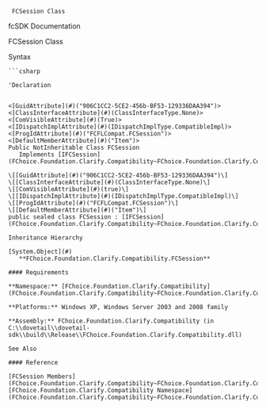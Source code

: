 ﻿     FCSession Class                                                   

fcSDK Documentation

FCSession Class

Syntax

```vbnet
```csharp

'Declaration
 

<[GuidAttribute](#)("906C1CC2-5CE2-456b-BF53-129336DAA394")>
<[ClassInterfaceAttribute](#)(ClassInterfaceType.None)>
<[ComVisibleAttribute](#)(True)>
<[IDispatchImplAttribute](#)(IDispatchImplType.CompatibleImpl)>
<[ProgIdAttribute](#)("FCFLCompat.FCSession")>
<[DefaultMemberAttribute](#)("Item")>
Public NotInheritable Class FCSession 
   Implements [IFCSession](FChoice.Foundation.Clarify.Compatibility~FChoice.Foundation.Clarify.Compatibility.IFCSession.md) 

\[[GuidAttribute](#)("906C1CC2-5CE2-456b-BF53-129336DAA394")\]
\[[ClassInterfaceAttribute](#)(ClassInterfaceType.None)\]
\[[ComVisibleAttribute](#)(true)\]
\[[IDispatchImplAttribute](#)(IDispatchImplType.CompatibleImpl)\]
\[[ProgIdAttribute](#)("FCFLCompat.FCSession")\]
\[[DefaultMemberAttribute](#)("Item")\]
public sealed class FCSession : [IFCSession](FChoice.Foundation.Clarify.Compatibility~FChoice.Foundation.Clarify.Compatibility.IFCSession.md)  

Inheritance Hierarchy

[System.Object](#)  
   **FChoice.Foundation.Clarify.Compatibility.FCSession**  

#### Requirements

**Namespace:** [FChoice.Foundation.Clarify.Compatibility](FChoice.Foundation.Clarify.Compatibility~FChoice.Foundation.Clarify.Compatibility_namespace.md)

**Platforms:** Windows XP, Windows Server 2003 and 2008 family

**Assembly:** FChoice.Foundation.Clarify.Compatibility (in C:\\dovetail\\dovetail-sdk\\build\\Release\\FChoice.Foundation.Clarify.Compatibility.dll)

See Also

#### Reference

[FCSession Members](FChoice.Foundation.Clarify.Compatibility~FChoice.Foundation.Clarify.Compatibility.FCSession_members.md)  
[FChoice.Foundation.Clarify.Compatibility Namespace](FChoice.Foundation.Clarify.Compatibility~FChoice.Foundation.Clarify.Compatibility_namespace.md)